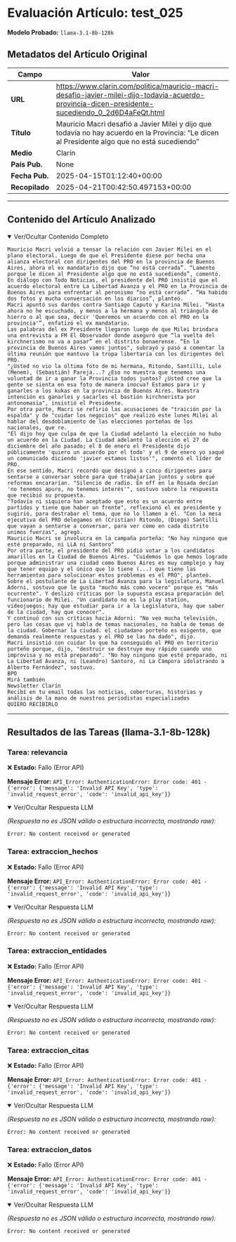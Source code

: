 # Evaluación Artículo: test_025
**Modelo Probado:** `llama-3.1-8b-128k`

## Metadatos del Artículo Original

| Campo          | Valor                                      |
|----------------|--------------------------------------------|
| **URL**        | https://www.clarin.com/politica/mauricio-macri-desafio-javier-milei-dijo-todavia-acuerdo-provincia-dicen-presidente-sucediendo_0_2d6D4aFeQt.html           |
| **Título**     | Mauricio Macri desafió a Javier Milei y dijo que todavía no hay acuerdo en la Provincia: “Le dicen al Presidente algo que no está sucediendo”       |
| **Medio**      | Clarín         |
| **País Pub.**  | None |
| **Fecha Pub.** | 2025-04-15T01:12:40+00:00 |
| **Recopilado** | 2025-04-21T00:42:50.497153+00:00 |

---

## Contenido del Artículo Analizado

<details open>
<summary>Ver/Ocultar Contenido Completo</summary>

```text
Mauricio Macri volvió a tensar la relación con Javier Milei en el plano electoral. Luego de que el Presidente diese por hecha una alianza electoral con dirigentes del PRO en la provincia de Buenos Aires, ahora el ex mandatario dijo que “no está cerrada”. “Lamento porque le dicen al Presidente algo que no está sucediendo”, comentó.
En diálogo con Todo Noticias, el presidente del PRO insistió que el acuerdo electoral entre La Libertad Avanza y el PRO en la Provincia de Buenos Aires para enfrentar al peronismo “no está cerrado”. “Ha habido dos fotos y mucha conversación en los diarios”, planteó.
Macri apuntó sus dardos contra Santiago Caputo y Karina Milei. “Hasta ahora no he escuchado, y menos a la hermana y menos al triángulo de hierro o al que sea, decir 'Queremos un acuerdo con el PRO en la provincia'”, enfatizó el ex mandatario.
Las palabras del ex Presidente llegaron luego de que Milei brindara una entrevista a FM El Observador donde aseguró que “la vuelta del kirchnerismo no va a pasar” en el distrito bonaerense. “En la provincia de Buenos Aires vamos juntos", subrayó y pasó a comentar la última reunión que mantuvo la tropa libertaria con los dirigentes del PRO.
"¿Usted no vio la última foto de mi hermana, Ritondo, Santilli, Lule (Menem), (Sebastián) Pareja...? ¿Eso no muestra que tenemos una voluntad de ir a ganar la Provincia todos juntos? ¿Usted cree que la gente se sienta en esa foto de manera inocua? Estamos para ir y ganarles a los kukas en la provincia de Buenos Aires. Nuestra intención es ganarles y sacarles el bastión kirchnerista por antonomasia", insistió el Presidente.
Por otra parte, Macri se refirió las acusaciones de "traición por la espalda" y de "cuidar los negocios" que realizó este lunes Milei al hablar del desdoblamiento de las elecciones porteñas de los nacionales, que re.
"Él dijo hoy que culpa de que la Ciudad adelantó la elección no hubo un acuerdo en la Ciudad. La Ciudad adelantó la elección el 27 de diciembre del año pasado; el 8 de enero el Presidente dijo públicamente 'quiero un acuerdo por el todo' y el 9 de enero yo saqué un comunicado diciendo 'javier estamos listos'", comentó el líder de PRO.
En ese sentido, Macri recordó que designó a cinco dirigentes para sentarse a conversar sobre para qué trabajarían juntos y sobre qué reformas encararían. "Silencio de radio. En off en la Rosada decían 'no tenemos apuro, no tenemos interés'", sostuvo sobre la respuesta que recibió su propuesta.
"Todavía ni siquiera han aceptado que esto es un acuerdo entre partidos y tiene que haber un frente", reflexionó el ex presidente y sugirió, para destrabar el tema, que no lo llamen a él. "Con la mesa ejecutiva del PRO delegamos en (Cristian) Ritondo, (Diego) Santilli que vayan a sentarse a conversar, para ver cómo en cada distrito unimos fuerzas", agregó.
Mauricio Macri se involucra en la campaña porteña: "No hay ninguno que esté preparado, ni LLA ni Santoro"
Por otra parte, el presidente del PRO pidió votar a los candidatos amarillos en la Ciudad de Buenos Aires. "Cuidemos lo que hemos logrado porque administrar una ciudad como Buenos Aires es muy complejo y hay que tener equipo y el único que lo tiene (...) que tiene las herramientas para solucionar estos problemas es el PRO", planteó.
Sobre el postulante de La Libertad Avanza para la legislatura, Manuel Adorni, sostuvo que le gusta "mucho más como vocero" porque es "más ocurrente". Y deslizó críticas por la supuesta escasa preparación del funcionario de Milei. "Un candidato no es la play station, videojuegos; hay que estudiar para ir a la Legislatura, hay que saber de la ciudad, hay que conocer".
Y continuó con sus críticas hacia Adorni: "No veo mucha televisión, pero las cosas que vi habla de temas nacionales, no habla de temas de la ciudad. Gobernar la ciudad. el ciudadano porteño es exigente, que demanda realmente respuestas y el PRO se las ha dado", dijo.
Macri insistió con cuidar lo que ha conseguido el PRO en territorio porteño porque, dijo, "destruir se destruye muy rápido cuando uno improvisa y no está preparado". "No hay ninguno que esté preparado, ni La Libertad Avanza, ni (Leandro) Santoro, ni La Cámpora idolatrando a Alberto Fernández", sostuvo.
BPO
Mirá también
Newsletter Clarín
Recibí en tu email todas las noticias, coberturas, historias y análisis de la mano de nuestros periodistas especializados
QUIERO RECIBIRLO
```
</details>

---

## Resultados de las Tareas (llama-3.1-8b-128k)

### Tarea: relevancia

❌ **Estado:** Fallo (Error API)

   **Mensaje Error:** `API_Error: AuthenticationError: Error code: 401 - {'error': {'message': 'Invalid API Key', 'type': 'invalid_request_error', 'code': 'invalid_api_key'}}`


<details open>
<summary>Ver/Ocultar Respuesta LLM</summary>

_(Respuesta no es JSON válido o estructura incorrecta, mostrando raw):_
```
Error: No content received or generated
```
</details>


### Tarea: extraccion_hechos

❌ **Estado:** Fallo (Error API)

   **Mensaje Error:** `API_Error: AuthenticationError: Error code: 401 - {'error': {'message': 'Invalid API Key', 'type': 'invalid_request_error', 'code': 'invalid_api_key'}}`


<details open>
<summary>Ver/Ocultar Respuesta LLM</summary>

_(Respuesta no es JSON válido o estructura incorrecta, mostrando raw):_
```
Error: No content received or generated
```
</details>


### Tarea: extraccion_entidades

❌ **Estado:** Fallo (Error API)

   **Mensaje Error:** `API_Error: AuthenticationError: Error code: 401 - {'error': {'message': 'Invalid API Key', 'type': 'invalid_request_error', 'code': 'invalid_api_key'}}`


<details open>
<summary>Ver/Ocultar Respuesta LLM</summary>

_(Respuesta no es JSON válido o estructura incorrecta, mostrando raw):_
```
Error: No content received or generated
```
</details>


### Tarea: extraccion_citas

❌ **Estado:** Fallo (Error API)

   **Mensaje Error:** `API_Error: AuthenticationError: Error code: 401 - {'error': {'message': 'Invalid API Key', 'type': 'invalid_request_error', 'code': 'invalid_api_key'}}`


<details open>
<summary>Ver/Ocultar Respuesta LLM</summary>

_(Respuesta no es JSON válido o estructura incorrecta, mostrando raw):_
```
Error: No content received or generated
```
</details>


### Tarea: extraccion_datos

❌ **Estado:** Fallo (Error API)

   **Mensaje Error:** `API_Error: AuthenticationError: Error code: 401 - {'error': {'message': 'Invalid API Key', 'type': 'invalid_request_error', 'code': 'invalid_api_key'}}`


<details open>
<summary>Ver/Ocultar Respuesta LLM</summary>

_(Respuesta no es JSON válido o estructura incorrecta, mostrando raw):_
```
Error: No content received or generated
```
</details>
